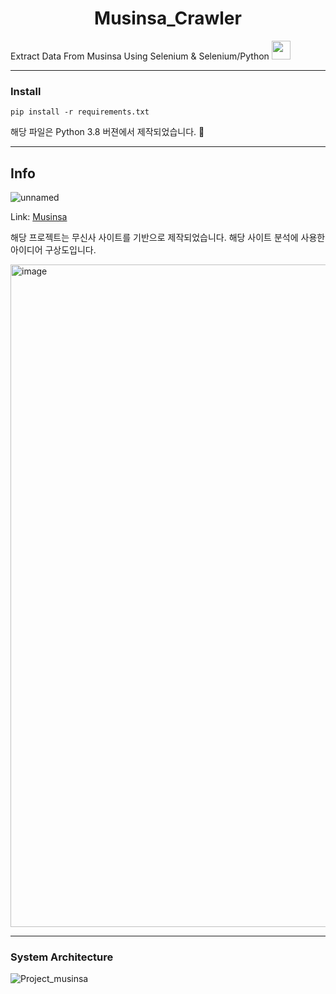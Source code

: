 # <center> Musinsa_Crawler </center>
Extract Data From Musinsa Using Selenium & Selenium/Python
<img src = "https://user-images.githubusercontent.com/75519839/153009836-fc8e76bd-754c-4061-81c8-7a3a396b8144.png" width="30px">

***
### Install
<pre><code>pip install -r requirements.txt</code></pre>
해당 파일은 Python 3.8 버젼에서 제작되었습니다. 🧐
***
## Info
![unnamed](https://user-images.githubusercontent.com/75519839/153007263-e50be61c-55cf-4607-8498-53441653ebda.png)

Link: [Musinsa](https://www.musinsa.com/app/)

해당 프로젝트는 무신사 사이트를 기반으로 제작되었습니다.
해당 사이트 분석에 사용한 아이디어 구상도입니다.

<img width="1060" alt="image" src="https://user-images.githubusercontent.com/75519839/166198739-210067cc-68e8-4d2f-9d9f-cc2b173a0479.png">


***
### System Architecture

![Project_musinsa](https://user-images.githubusercontent.com/75519839/166198654-f02eb5a3-8936-46b7-90e4-69840c8d13e5.png)
